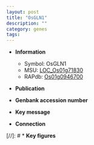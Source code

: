 ```yaml
---
layout: post
title: "OsGLN1"
description: ""
category: genes
tags: 
---
```


* **Information**  
    + Symbol: OsGLN1  
    + MSU: [LOC_Os01g71830](http://rice.uga.edu/cgi-bin/ORF_infopage.cgi?orf=LOC_Os01g71830)  
    + RAPdb: [Os01g0946700](http://rapdb.dna.affrc.go.jp/viewer/gbrowse_details/irgsp1?name=Os01g0946700)  

* **Publication**  

* **Genbank accession number**  

* **Key message**  

* **Connection**  

[//]: # * **Key figures**  



